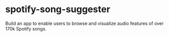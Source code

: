 # spotify-song-suggester
Build an app to enable users to browse and visualize audio features of over 170k Spotify songs.
